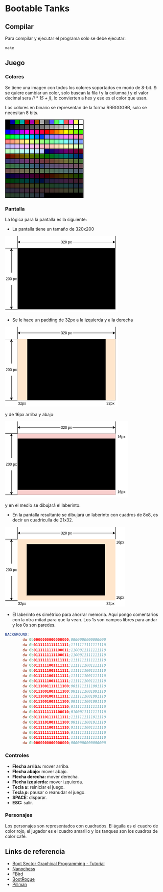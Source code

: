 # Bootable Tanks

## Compilar

Para compilar y ejecutar el programa solo se debe ejecutar:

```shell
make
```

## Juego

### Colores
Se tiene una imagen con todos los colores soportados en modo de 8-bit.
Si se quiere cambiar un color, solo buscan la fila *i* y la  columna *j* y el valor decimal sera *(i * 15 + j)*, lo convierten a hex y ese es el color que usan.

Los colores en binario se representan de la forma RRRGGGBB, solo se necesitan 8 bits.

![alt text](imgs/8bit_color_mode.png)

### Pantalla

La lógica para la pantalla es la siguiente:

* La pantalla tiene un tamaño de 320x200

![alt text](imgs/black_screen.png)

* Se le hace un padding de 32px a la izquierda y a la derecha

![alt text](imgs/padding_x.png)

y de 16px arriba y abajo

![alt text](imgs/padding_y.png)

y en el medio se dibujará el laberinto.

* En la pantalla resultante se dibujará un laberinto con cuadros de 8x8, es decir un cuadriculla de 21x32.

![alt text](imgs/screen.png)

* El laberinto es simétrico para ahorrar memoria. Aquí pongo comentarios con la otra mitad para que la vean. Los 1s son campos libres para andar y los 0s son paredes.

```asm
BACKGROUND:
        dw 0b0000000000000000;0000000000000000
        dw 0b0111111111111111;1111111111111110
        dw 0b0111111111100011;1100011111111110
        dw 0b0111111111100011;1100011111111110
        dw 0b0111111111111111;1111111111111110
        dw 0b0111111001111111;1111111001111110
        dw 0b0111111001111111;1111111001111110
        dw 0b0111111001111111;1111111001111110
        dw 0b0111111001111111;1111111001111110
        dw 0b0111001111111100;0011111111001110
        dw 0b0111001001111100;0011111001001110
        dw 0b0111001001111111;1111111001001110
        dw 0b0111001001111100;0011111001001110
        dw 0b0111111111111110;0111111111111110
        dw 0b0111111111100010;0100011111111110
        dw 0b0111101111111111;1111111111011110
        dw 0b0111101001111100;0011111001011110
        dw 0b0111111001111110;0111111001111110
        dw 0b0111111111111110;0111111111111110
        dw 0b0111111111111111;1111111111111110
        dw 0b0000000000000000;0000000000000000
```

### Controles
* **Flecha arriba:** mover arriba.
* **Flecha abajo:** mover abajo.
* **Flecha derecha:** mover derecha.
* **Flecha izquierda:** mover izquierda.
* **Tecla *u*:** reiniciar el juego.
* **Tecla *p*:** pausar o reanudar el juego.
* **SPACE:** disparar.
* **ESC:** salir.

### Personajes
Los personajes son representados con cuadrados. El águila es el cuadro de color rojo, el jugador es el cuadro amarillo y los tanques son los cuadros de color café.

## Links de referencia
* [Boot Sector Graphical Programming - Tutorial](https://xlogicx.net/Boot_Sector_Graphical_Programming_-_Tutorial.html)
* [Nanochess](https://nanochess.org/)
* [FBird](https://github.com/nanochess/fbird)
* [BootRogue](https://github.com/nanochess/bootRogue)
* [Pillman](https://github.com/nanochess/Pillman)
